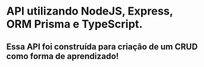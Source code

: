 # API utilizando NodeJS, Express, ORM Prisma e TypeScript.

## Essa API foi construída para criação de um CRUD como forma de aprendizado!